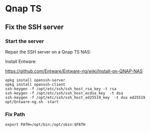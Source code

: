 # Qnap TS

## Fix the SSH server

### Start the server

Repair the SSH server on a Qnap TS NAS:

Install Entware:

https://github.com/Entware/Entware-ng/wiki/Install-on-QNAP-NAS

```
opkg install openssh-server
opkg install openssh-client
ssh-keygen -f /opt/etc/ssh/ssh_host_rsa_key -t rsa
ssh-keygen -f /opt/etc/ssh/ssh_host_ecdsa_key  -t dsa
ssh-keygen -f /opt/etc/ssh/ssh_host_ed25519_key  -t dsa ed25519
opt/Entware-ng.sh  start
```
### Fix Path

```
export PATH=/opt/bin:/opt/sbin:$PATH
```
